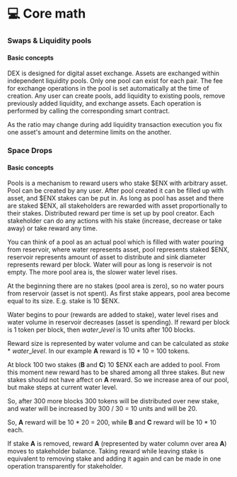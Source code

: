 # 💻 Core math

### Swaps & Liquidity pools

#### Basic concepts

DEX is designed for digital asset exchange. Assets are exchanged within independent liquidity pools. Only one pool can exist for each pair. The fee for exchange operations in the pool is set automatically at the time of creation. Any user can create pools, add liquidity to existing pools, remove previously added liquidity, and exchange assets. Each operation is performed by calling the corresponding smart contract.

As the ratio may change during add liquidity transaction execution you fix one asset's amount and determine limits on the another.&#x20;

### Space Drops

#### Basic concepts

Pools is a mechanism to reward users who stake $ENX with arbitrary asset. Pool can be created by any user. After pool created it can be filled up with asset, and $ENX stakes can be put in. As long as pool has asset and there are staked $ENX, all stakeholders are rewarded with asset proportionally to their stakes. Distributed reward per time is set up by pool creator. Each stakeholder can do any actions with his stake (increase, decrease or take away) or take reward any time.

You can think of a pool as an actual pool which is filled with water pouring from reservoir, where water represents asset, pool represents staked $ENX, reservoir represents amount of asset to distribute and sink diameter represents reward per block. Water will pour as long is reservoir is not empty. The more pool area is, the slower water level rises.

At the beginning there are no stakes (pool area is zero), so no water pours from reservoir (asset is not spent). As first stake appears, pool area become equal to its size. E.g. stake is 10 $ENX.

Water begins to pour (rewards are added to stake), water level rises and water volume in reservoir decreases (asset is spending). If reward per block is 1 token per block, then _water_\__level_ is 10 units after 100 blocks.

Reward size is represented by water volume and can be calculated as _stake_ \* _water_\__level_. In our example **A** reward is 10 \* 10 = 100 tokens.

At block 100 two stakes (**B** and **C**) 10 $ENX each are added to pool. From this moment new reward has to be shared among all three stakes. But new stakes should not have affect on **A** reward. So we increase area of our pool, but make steps at current water level.

So, after 300 more blocks 300 tokens will be distributed over new stake, and water will be increased by 300 / 30 = 10 units and will be 20.

So, **A** reward will be 10 \* 20 = 200, while **B** and **C** reward will be 10 \* 10 each.

If stake **A** is removed, reward **A** (represented by water column over area **A**) moves to stakeholder balance. Taking reward while leaving stake is equivalent to removing stake and adding it again and can be made in one operation transparently for stakeholder.

###

###
